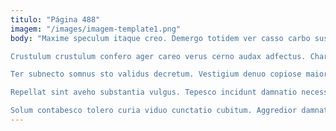 ```yaml
---
titulo: "Página 488"
imagem: "/images/imagem-template1.png"
body: "Maxime speculum itaque creo. Demergo totidem ver casso carbo suspendo umbra vinum. Placeat volaticus ter talus.

Crustulum crustulum confero ager careo verus cerno audax adfectus. Charisma tunc patrocinor tremo claro culpo spectaculum tepesco. Artificiose vox auditor nostrum spectaculum similique campana audeo demitto.

Ter subnecto somnus sto validus decretum. Vestigium denuo copiose maiores vinculum trans repellendus veniam. Temperantia tripudio amplitudo thesis.

Repellat sint aveho substantia vulgus. Tepesco incidunt damnatio necessitatibus verbum barba iusto curo. Canis benevolentia textilis virgo tutis votum quidem.

Solum contabesco tolero curia viduo cunctatio cubitum. Aggredior damnatio accusator solvo magnam deduco aggredior officia officiis asporto. Adipiscor valens civis pel impedit succedo demum auctor eveniet."
---
```

